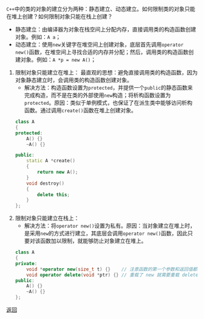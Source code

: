 `C++`中的类的对象的建立分为两种：静态建立、动态建立。如何限制类的对象只能在堆上创建？如何限制对象只能在栈上创建？
- 静态建立：由编译器为对象在栈空间上分配内存，直接调用类的构造函数创建对象。例如：`A a`；
- 动态建立：使用`new`关键字在堆空间上创建对象，底层首先调用`operator new()`函数，在堆空间上寻找合适的内存并分配；然后，调用类的构造函数创建对象。例如：`A *p = new A()`；
1. 限制对象只能建立在堆上：
	最直观的思想：避免直接调用类的构造函数，因为对象静态建立时，会调用类的构造函数创建对象。
	- 解决方法：构造函数设置为`protected`，并提供一个`public`的静态函数来完成构造，而不是在类的外部使用`new`构造；将析构函数设置为`protected`。原因：类似于单例模式，也保证了在派生类中能够访问析构函数。通过调用`create()`函数在堆上创建对象。
	```cpp
	class A
	{
	protected:
	    A() {}
	    ~A() {}
	
	public:
	    static A *create()
	    {
	        return new A();
	    }
	    void destroy()
	    {
	        delete this;
	    }
	};
	```
2. 限制对象只能建立在栈上：
	- 解决方法：将`operator new()`设置为私有。原因：当对象建立在堆上时，是采用`new`的方式进行建立，其底层会调用`operator new()`函数，因此只要对该函数加以限制，就能够防止对象建立在堆上。
	```cpp
	class A
	{
	private:
	    void *operator new(size_t t) {}    // 注意函数的第一个参数和返回值都是固定的
	    void operator delete(void *ptr) {} // 重载了 new 就需要重载 delete
	public:
	    A() {}
	    ~A() {}
	};
	```

[返回](C++面向对象/readme)
